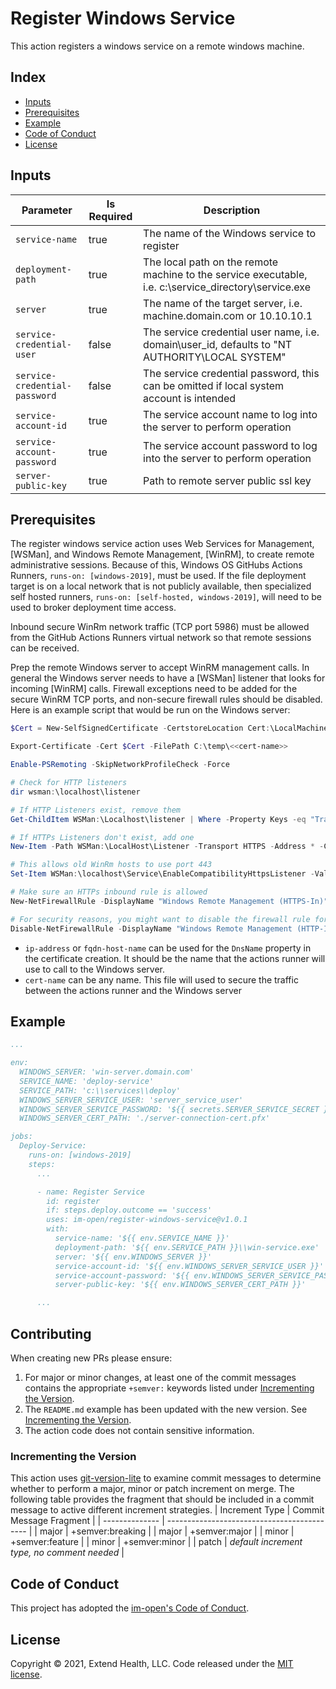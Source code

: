 # Register Windows Service

This action registers a windows service on a remote windows machine.

## Index <!-- omit in toc -->

- [Inputs](#inputs)
- [Prerequisites](#prerequisites)
- [Example](#example)
- [Code of Conduct](#code-of-conduct)
- [License](#license)

## Inputs

| Parameter                     | Is Required | Description                                                                                           |
| ----------------------------- | ----------- | ----------------------------------------------------------------------------------------------------- |
| `service-name`                | true        | The name of the Windows service to register                                                           |
| `deployment-path`             | true        | The local path on the remote machine to the service executable, i.e. c:\service_directory\service.exe |
| `server`                      | true        | The name of the target server, i.e. machine.domain.com or 10.10.10.1                                  |
| `service-credential-user`     | false       | The service credential user name, i.e. domain\user_id, defaults to "NT AUTHORITY\LOCAL SYSTEM"        |
| `service-credential-password` | false       | The service credential password, this can be omitted if local system account is intended              |
| `service-account-id`          | true        | The service account name to log into the server to perform operation                                  |
| `service-account-password`    | true        | The service account password to log into the server to perform operation                              |
| `server-public-key`           | true        | Path to remote server public ssl key                                                                  |

## Prerequisites

The register windows service action uses Web Services for Management, [WSMan], and Windows Remote Management, [WinRM], to create remote administrative sessions. Because of this, Windows OS GitHubs Actions Runners, `runs-on: [windows-2019]`, must be used. If the file deployment target is on a local network that is not publicly available, then specialized self hosted runners, `runs-on: [self-hosted, windows-2019]`,  will need to be used to broker deployment time access.

Inbound secure WinRm network traffic (TCP port 5986) must be allowed from the GitHub Actions Runners virtual network so that remote sessions can be received.

Prep the remote Windows server to accept WinRM management calls.  In general the Windows server needs to have a [WSMan] listener that looks for incoming [WinRM] calls. Firewall exceptions need to be added for the secure WinRM TCP ports, and non-secure firewall rules should be disabled. Here is an example script that would be run on the Windows server:

  ```powershell
  $Cert = New-SelfSignedCertificate -CertstoreLocation Cert:\LocalMachine\My -DnsName <<ip-address|fqdn-host-name>>

  Export-Certificate -Cert $Cert -FilePath C:\temp\<<cert-name>>

  Enable-PSRemoting -SkipNetworkProfileCheck -Force

  # Check for HTTP listeners
  dir wsman:\localhost\listener

  # If HTTP Listeners exist, remove them
  Get-ChildItem WSMan:\Localhost\listener | Where -Property Keys -eq "Transport=HTTP" | Remove-Item -Recurse

  # If HTTPs Listeners don't exist, add one
  New-Item -Path WSMan:\LocalHost\Listener -Transport HTTPS -Address * -CertificateThumbPrint $Cert.Thumbprint –Force

  # This allows old WinRm hosts to use port 443
  Set-Item WSMan:\localhost\Service\EnableCompatibilityHttpsListener -Value true

  # Make sure an HTTPs inbound rule is allowed
  New-NetFirewallRule -DisplayName "Windows Remote Management (HTTPS-In)" -Name "Windows Remote Management (HTTPS-In)" -Profile Any -LocalPort 5986 -Protocol TCP

  # For security reasons, you might want to disable the firewall rule for HTTP that *Enable-PSRemoting* added:
  Disable-NetFirewallRule -DisplayName "Windows Remote Management (HTTP-In)"
  ```

- `ip-address` or `fqdn-host-name` can be used for the `DnsName` property in the certificate creation. It should be the name that the actions runner will use to call to the Windows server.
- `cert-name` can be any name.  This file will used to secure the traffic between the actions runner and the Windows server

## Example

```yml
...

env:
  WINDOWS_SERVER: 'win-server.domain.com'
  SERVICE_NAME: 'deploy-service'
  SERVICE_PATH: 'c:\\services\\deploy'
  WINDOWS_SERVER_SERVICE_USER: 'server_service_user'
  WINDOWS_SERVER_SERVICE_PASSWORD: '${{ secrets.SERVER_SERVICE_SECRET }}'
  WINDOWS_SERVER_CERT_PATH: './server-connection-cert.pfx'

jobs:
  Deploy-Service:
    runs-on: [windows-2019]
    steps:
      ...

      - name: Register Service
        id: register
        if: steps.deploy.outcome == 'success'
        uses: im-open/register-windows-service@v1.0.1
        with:
          service-name: '${{ env.SERVICE_NAME }}'
          deployment-path: '${{ env.SERVICE_PATH }}\\win-service.exe'
          server: '${{ env.WINDOWS_SERVER }}'
          service-account-id: '${{ env.WINDOWS_SERVER_SERVICE_USER }}'
          service-account-password: '${{ env.WINDOWS_SERVER_SERVICE_PASSWORD }}'
          server-public-key: '${{ env.WINDOWS_SERVER_CERT_PATH }}'

      ...
```

## Contributing

When creating new PRs please ensure:
1. For major or minor changes, at least one of the commit messages contains the appropriate `+semver:` keywords listed under [Incrementing the Version](#incrementing-the-version).
2. The `README.md` example has been updated with the new version.  See [Incrementing the Version](#incrementing-the-version).
3. The action code does not contain sensitive information.

### Incrementing the Version

This action uses [git-version-lite] to examine commit messages to determine whether to perform a major, minor or patch increment on merge.  The following table provides the fragment that should be included in a commit message to active different increment strategies.
| Increment Type | Commit Message Fragment                     |
| -------------- | ------------------------------------------- |
| major          | +semver:breaking                            |
| major          | +semver:major                               |
| minor          | +semver:feature                             |
| minor          | +semver:minor                               |
| patch          | *default increment type, no comment needed* |

## Code of Conduct

This project has adopted the [im-open's Code of Conduct](https://github.com/im-open/.github/blob/master/CODE_OF_CONDUCT.md).

## License

Copyright &copy; 2021, Extend Health, LLC. Code released under the [MIT license](LICENSE).

[git-version-lite]: https://github.com/im-open/git-version-lite
